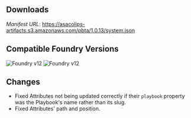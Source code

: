 ## Downloads
_Manifest URL_: https://asacolips-artifacts.s3.amazonaws.com/pbta/1.0.13/system.json

## Compatible Foundry Versions
![Foundry v12](https://img.shields.io/badge/Foundry-v12-green) ![Foundry v12](https://img.shields.io/badge/Foundry-v12-orange)

## Changes
- Fixed Attributes not being updated correctly if their `playbook` property was the Playbook's name rather than its slug.
- Fixed Attributes' path and position.